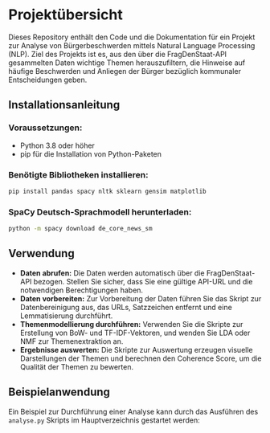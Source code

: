 # Projektübersicht
Dieses Repository enthält den Code und die Dokumentation für ein Projekt zur Analyse von Bürgerbeschwerden mittels Natural Language Processing (NLP). Ziel des Projekts ist es, aus den über die FragDenStaat-API gesammelten Daten wichtige Themen herauszufiltern, die Hinweise auf häufige Beschwerden und Anliegen der Bürger bezüglich kommunaler Entscheidungen geben.

## Installationsanleitung

### Voraussetzungen:
- Python 3.8 oder höher
- pip für die Installation von Python-Paketen

### Benötigte Bibliotheken installieren:
```bash
pip install pandas spacy nltk sklearn gensim matplotlib
```

### SpaCy Deutsch-Sprachmodell herunterladen:
```bash
python -m spacy download de_core_news_sm
```

## Verwendung
- **Daten abrufen:** Die Daten werden automatisch über die FragDenStaat-API bezogen. Stellen Sie sicher, dass Sie eine gültige API-URL und die notwendigen Berechtigungen haben.
- **Daten vorbereiten:** Zur Vorbereitung der Daten führen Sie das Skript zur Datenbereinigung aus, das URLs, Satzzeichen entfernt und eine Lemmatisierung durchführt.
- **Themenmodellierung durchführen:** Verwenden Sie die Skripte zur Erstellung von BoW- und TF-IDF-Vektoren, und wenden Sie LDA oder NMF zur Themenextraktion an.
- **Ergebnisse auswerten:** Die Skripte zur Auswertung erzeugen visuelle Darstellungen der Themen und berechnen den Coherence Score, um die Qualität der Themen zu bewerten.

## Beispielanwendung
Ein Beispiel zur Durchführung einer Analyse kann durch das Ausführen des `analyse.py` Skripts im Hauptverzeichnis gestartet werden:
